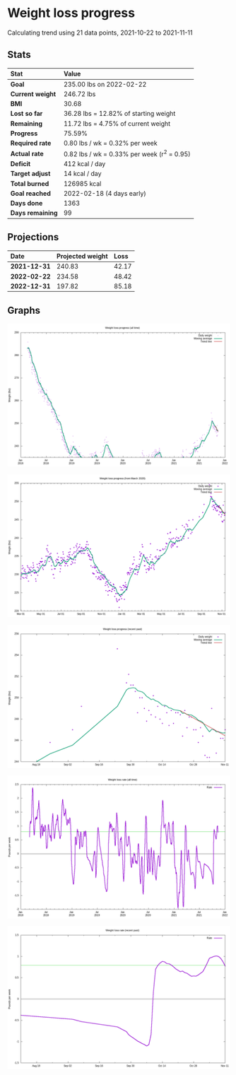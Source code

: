 # Weight loss progress

Calculating trend using 21 data points, 2021-10-22 to 2021-11-11

## Stats

Stat|Value
:-|:-
**Goal**|235.00 lbs on 2022-02-22
**Current weight**|246.72 lbs
**BMI**|30.68
**Lost so far**|36.28 lbs = 12.82% of starting weight
**Remaining**|11.72 lbs =  4.75% of current  weight
**Progress**|75.59%
**Required rate**|0.80 lbs / wk = 0.32% per week
**Actual rate**|0.82 lbs / wk = 0.33% per week  (r<sup>2</sup> = 0.95)
**Deficit**|412 kcal / day
**Target adjust**|14 kcal / day
**Total burned**|126985 kcal
**Goal reached**|2022-02-18 (4 days early)
**Days done**|1363
**Days remaining**|99

## Projections

Date|Projected weight|Loss
:-|:-|:-
**2021-12-31**|240.83|42.17
**2022-02-22**|234.58|48.42
**2022-12-31**|197.82|85.18

## Graphs

![](weight-graph-alltime.png)

![](weight-graph-covid.png)

![](weight-graph-recent.png)

![](rate-graph-alltime.png)

![](rate-graph-recent.png)
